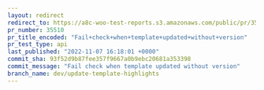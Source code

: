 ```yaml
---
layout: redirect
redirect_to: https://a8c-woo-test-reports.s3.amazonaws.com/public/pr/35510/api/index.html
pr_number: 35510
pr_title_encoded: "Fail+check+when+template+updated+without+version"
pr_test_type: api
last_published: "2022-11-07 16:18:01 +0000"
commit_sha: 93f52d9b87fee357f9667a0b9ebc20681a353398
commit_message: "Fail check when template updated without version"
branch_name: dev/update-template-highlights
---
```

